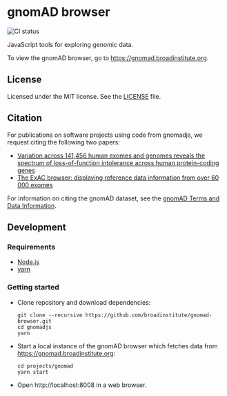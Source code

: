 # gnomAD browser

![CI status](https://github.com/broadinstitute/gnomad-browser/workflows/CI/badge.svg)

JavaScript tools for exploring genomic data.

To view the gnomAD browser, go to https://gnomad.broadinstitute.org.

## License

Licensed under the MIT license. See the [LICENSE](https://github.com/broadinstitute/gnomad-browser/blob/master/LICENSE) file.

## Citation

For publications on software projects using code from gnomadjs, we request citing the following two papers:

- [Variation across 141,456 human exomes and genomes reveals the spectrum of loss-of-function intolerance across human protein-coding genes](https://www.biorxiv.org/content/10.1101/531210v3)
- [The ExAC browser: displaying reference data information from over 60 000 exomes](https://academic.oup.com/nar/article/45/D1/D840/2572071)

For information on citing the gnomAD dataset, see the [gnomAD Terms and Data Information](https://gnomad.broadinstitute.org/terms).

## Development

### Requirements

- [Node.js](https://nodejs.org)
- [yarn](https://yarnpkg.com)

### Getting started

- Clone repository and download dependencies:

  ```shell
  git clone --recursive https://github.com/broadinstitute/gnomad-browser.git
  cd gnomadjs
  yarn
  ```

- Start a local instance of the gnomAD browser which fetches data from https://gnomad.broadinstitute.org:

  ```shell
  cd projects/gnomad
  yarn start
  ```

- Open http://localhost:8008 in a web browser.
